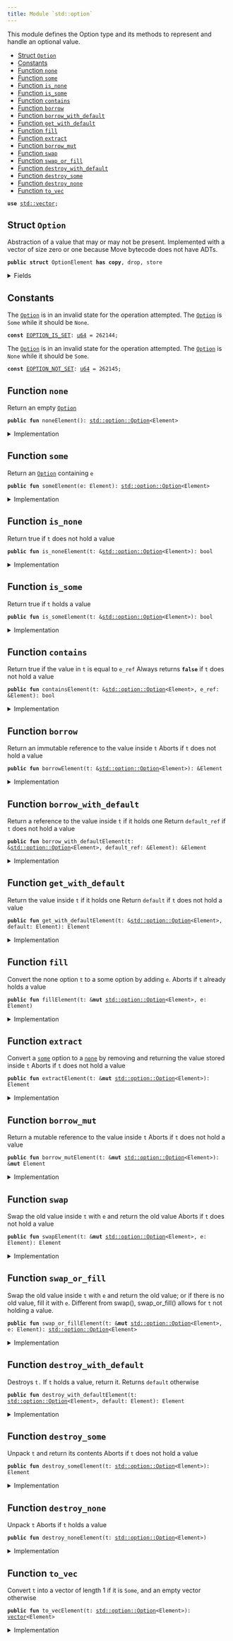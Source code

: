 ```yaml
---
title: Module `std::option`
---
```


This module defines the Option type and its methods to represent and handle an optional value.


-  [Struct `Option`](#std_option_Option)
-  [Constants](#@Constants_0)
-  [Function `none`](#std_option_none)
-  [Function `some`](#std_option_some)
-  [Function `is_none`](#std_option_is_none)
-  [Function `is_some`](#std_option_is_some)
-  [Function `contains`](#std_option_contains)
-  [Function `borrow`](#std_option_borrow)
-  [Function `borrow_with_default`](#std_option_borrow_with_default)
-  [Function `get_with_default`](#std_option_get_with_default)
-  [Function `fill`](#std_option_fill)
-  [Function `extract`](#std_option_extract)
-  [Function `borrow_mut`](#std_option_borrow_mut)
-  [Function `swap`](#std_option_swap)
-  [Function `swap_or_fill`](#std_option_swap_or_fill)
-  [Function `destroy_with_default`](#std_option_destroy_with_default)
-  [Function `destroy_some`](#std_option_destroy_some)
-  [Function `destroy_none`](#std_option_destroy_none)
-  [Function `to_vec`](#std_option_to_vec)


<pre><code><b>use</b> <a href="../std/vector.md#std_vector">std::vector</a>;
</code></pre>



<a name="std_option_Option"></a>

## Struct `Option`

Abstraction of a value that may or may not be present. Implemented with a vector of size
zero or one because Move bytecode does not have ADTs.


<pre><code><b>public</b> <b>struct</b> OptionElement <b>has</b> <b>copy</b>, drop, store
</code></pre>



<details>
<summary>Fields</summary>


<dl>
<dt>
<code>vec: <a href="../std/vector.md#std_vector">vector</a>&lt;Element&gt;</code>
</dt>
<dd>
</dd>
</dl>


</details>

<a name="@Constants_0"></a>

## Constants


<a name="std_option_EOPTION_IS_SET"></a>

The <code><a href="../std/option.md#std_option_Option">Option</a></code> is in an invalid state for the operation attempted.
The <code><a href="../std/option.md#std_option_Option">Option</a></code> is <code>Some</code> while it should be <code>None</code>.


<pre><code><b>const</b> <a href="../std/option.md#std_option_EOPTION_IS_SET">EOPTION_IS_SET</a>: <a href="../std/u64.md#std_u64">u64</a> = 262144;
</code></pre>



<a name="std_option_EOPTION_NOT_SET"></a>

The <code><a href="../std/option.md#std_option_Option">Option</a></code> is in an invalid state for the operation attempted.
The <code><a href="../std/option.md#std_option_Option">Option</a></code> is <code>None</code> while it should be <code>Some</code>.


<pre><code><b>const</b> <a href="../std/option.md#std_option_EOPTION_NOT_SET">EOPTION_NOT_SET</a>: <a href="../std/u64.md#std_u64">u64</a> = 262145;
</code></pre>



<a name="std_option_none"></a>

## Function `none`

Return an empty <code><a href="../std/option.md#std_option_Option">Option</a></code>


<pre><code><b>public</b> <b>fun</b> noneElement(): <a href="../std/option.md#std_option_Option">std::option::Option</a>&lt;Element&gt;
</code></pre>



<details>
<summary>Implementation</summary>


<pre><code><b>public</b> <b>fun</b> <a href="../std/option.md#std_option_none">none</a>&lt;Element&gt;(): <a href="../std/option.md#std_option_Option">Option</a>&lt;Element&gt; {
    <a href="../std/option.md#std_option_Option">Option</a> { vec: <a href="../std/vector.md#std_vector_empty">vector::empty</a>() }
}
</code></pre>



</details>

<a name="std_option_some"></a>

## Function `some`

Return an <code><a href="../std/option.md#std_option_Option">Option</a></code> containing <code>e</code>


<pre><code><b>public</b> <b>fun</b> someElement(e: Element): <a href="../std/option.md#std_option_Option">std::option::Option</a>&lt;Element&gt;
</code></pre>



<details>
<summary>Implementation</summary>


<pre><code><b>public</b> <b>fun</b> <a href="../std/option.md#std_option_some">some</a>&lt;Element&gt;(e: Element): <a href="../std/option.md#std_option_Option">Option</a>&lt;Element&gt; {
    <a href="../std/option.md#std_option_Option">Option</a> { vec: <a href="../std/vector.md#std_vector_singleton">vector::singleton</a>(e) }
}
</code></pre>



</details>

<a name="std_option_is_none"></a>

## Function `is_none`

Return true if <code>t</code> does not hold a value


<pre><code><b>public</b> <b>fun</b> is_noneElement(t: &<a href="../std/option.md#std_option_Option">std::option::Option</a>&lt;Element&gt;): bool
</code></pre>



<details>
<summary>Implementation</summary>


<pre><code><b>public</b> <b>fun</b> <a href="../std/option.md#std_option_is_none">is_none</a>&lt;Element&gt;(t: &<a href="../std/option.md#std_option_Option">Option</a>&lt;Element&gt;): bool {
    t.vec.is_empty()
}
</code></pre>



</details>

<a name="std_option_is_some"></a>

## Function `is_some`

Return true if <code>t</code> holds a value


<pre><code><b>public</b> <b>fun</b> is_someElement(t: &<a href="../std/option.md#std_option_Option">std::option::Option</a>&lt;Element&gt;): bool
</code></pre>



<details>
<summary>Implementation</summary>


<pre><code><b>public</b> <b>fun</b> <a href="../std/option.md#std_option_is_some">is_some</a>&lt;Element&gt;(t: &<a href="../std/option.md#std_option_Option">Option</a>&lt;Element&gt;): bool {
    !t.vec.is_empty()
}
</code></pre>



</details>

<a name="std_option_contains"></a>

## Function `contains`

Return true if the value in <code>t</code> is equal to <code>e_ref</code>
Always returns <code><b>false</b></code> if <code>t</code> does not hold a value


<pre><code><b>public</b> <b>fun</b> containsElement(t: &<a href="../std/option.md#std_option_Option">std::option::Option</a>&lt;Element&gt;, e_ref: &Element): bool
</code></pre>



<details>
<summary>Implementation</summary>


<pre><code><b>public</b> <b>fun</b> <a href="../std/option.md#std_option_contains">contains</a>&lt;Element&gt;(t: &<a href="../std/option.md#std_option_Option">Option</a>&lt;Element&gt;, e_ref: &Element): bool {
    t.vec.<a href="../std/option.md#std_option_contains">contains</a>(e_ref)
}
</code></pre>



</details>

<a name="std_option_borrow"></a>

## Function `borrow`

Return an immutable reference to the value inside <code>t</code>
Aborts if <code>t</code> does not hold a value


<pre><code><b>public</b> <b>fun</b> borrowElement(t: &<a href="../std/option.md#std_option_Option">std::option::Option</a>&lt;Element&gt;): &Element
</code></pre>



<details>
<summary>Implementation</summary>


<pre><code><b>public</b> <b>fun</b> <a href="../std/option.md#std_option_borrow">borrow</a>&lt;Element&gt;(t: &<a href="../std/option.md#std_option_Option">Option</a>&lt;Element&gt;): &Element {
    <b>assert</b>!(t.<a href="../std/option.md#std_option_is_some">is_some</a>(), <a href="../std/option.md#std_option_EOPTION_NOT_SET">EOPTION_NOT_SET</a>);
    &t.vec[0]
}
</code></pre>



</details>

<a name="std_option_borrow_with_default"></a>

## Function `borrow_with_default`

Return a reference to the value inside <code>t</code> if it holds one
Return <code>default_ref</code> if <code>t</code> does not hold a value


<pre><code><b>public</b> <b>fun</b> borrow_with_defaultElement(t: &<a href="../std/option.md#std_option_Option">std::option::Option</a>&lt;Element&gt;, default_ref: &Element): &Element
</code></pre>



<details>
<summary>Implementation</summary>


<pre><code><b>public</b> <b>fun</b> <a href="../std/option.md#std_option_borrow_with_default">borrow_with_default</a>&lt;Element&gt;(t: &<a href="../std/option.md#std_option_Option">Option</a>&lt;Element&gt;, default_ref: &Element): &Element {
    <b>let</b> vec_ref = &t.vec;
    <b>if</b> (vec_ref.is_empty()) default_ref
    <b>else</b> &vec_ref[0]
}
</code></pre>



</details>

<a name="std_option_get_with_default"></a>

## Function `get_with_default`

Return the value inside <code>t</code> if it holds one
Return <code>default</code> if <code>t</code> does not hold a value


<pre><code><b>public</b> <b>fun</b> get_with_defaultElement(t: &<a href="../std/option.md#std_option_Option">std::option::Option</a>&lt;Element&gt;, default: Element): Element
</code></pre>



<details>
<summary>Implementation</summary>


<pre><code><b>public</b> <b>fun</b> <a href="../std/option.md#std_option_get_with_default">get_with_default</a>&lt;Element: <b>copy</b> + drop&gt;(t: &<a href="../std/option.md#std_option_Option">Option</a>&lt;Element&gt;, default: Element): Element {
    <b>let</b> vec_ref = &t.vec;
    <b>if</b> (vec_ref.is_empty()) default
    <b>else</b> vec_ref[0]
}
</code></pre>



</details>

<a name="std_option_fill"></a>

## Function `fill`

Convert the none option <code>t</code> to a some option by adding <code>e</code>.
Aborts if <code>t</code> already holds a value


<pre><code><b>public</b> <b>fun</b> fillElement(t: &<b>mut</b> <a href="../std/option.md#std_option_Option">std::option::Option</a>&lt;Element&gt;, e: Element)
</code></pre>



<details>
<summary>Implementation</summary>


<pre><code><b>public</b> <b>fun</b> <a href="../std/option.md#std_option_fill">fill</a>&lt;Element&gt;(t: &<b>mut</b> <a href="../std/option.md#std_option_Option">Option</a>&lt;Element&gt;, e: Element) {
    <b>let</b> vec_ref = &<b>mut</b> t.vec;
    <b>if</b> (vec_ref.is_empty()) vec_ref.push_back(e)
    <b>else</b> <b>abort</b> <a href="../std/option.md#std_option_EOPTION_IS_SET">EOPTION_IS_SET</a>
}
</code></pre>



</details>

<a name="std_option_extract"></a>

## Function `extract`

Convert a <code><a href="../std/option.md#std_option_some">some</a></code> option to a <code><a href="../std/option.md#std_option_none">none</a></code> by removing and returning the value stored inside <code>t</code>
Aborts if <code>t</code> does not hold a value


<pre><code><b>public</b> <b>fun</b> extractElement(t: &<b>mut</b> <a href="../std/option.md#std_option_Option">std::option::Option</a>&lt;Element&gt;): Element
</code></pre>



<details>
<summary>Implementation</summary>


<pre><code><b>public</b> <b>fun</b> <a href="../std/option.md#std_option_extract">extract</a>&lt;Element&gt;(t: &<b>mut</b> <a href="../std/option.md#std_option_Option">Option</a>&lt;Element&gt;): Element {
    <b>assert</b>!(t.<a href="../std/option.md#std_option_is_some">is_some</a>(), <a href="../std/option.md#std_option_EOPTION_NOT_SET">EOPTION_NOT_SET</a>);
    t.vec.pop_back()
}
</code></pre>



</details>

<a name="std_option_borrow_mut"></a>

## Function `borrow_mut`

Return a mutable reference to the value inside <code>t</code>
Aborts if <code>t</code> does not hold a value


<pre><code><b>public</b> <b>fun</b> borrow_mutElement(t: &<b>mut</b> <a href="../std/option.md#std_option_Option">std::option::Option</a>&lt;Element&gt;): &<b>mut</b> Element
</code></pre>



<details>
<summary>Implementation</summary>


<pre><code><b>public</b> <b>fun</b> <a href="../std/option.md#std_option_borrow_mut">borrow_mut</a>&lt;Element&gt;(t: &<b>mut</b> <a href="../std/option.md#std_option_Option">Option</a>&lt;Element&gt;): &<b>mut</b> Element {
    <b>assert</b>!(t.<a href="../std/option.md#std_option_is_some">is_some</a>(), <a href="../std/option.md#std_option_EOPTION_NOT_SET">EOPTION_NOT_SET</a>);
    &<b>mut</b> t.vec[0]
}
</code></pre>



</details>

<a name="std_option_swap"></a>

## Function `swap`

Swap the old value inside <code>t</code> with <code>e</code> and return the old value
Aborts if <code>t</code> does not hold a value


<pre><code><b>public</b> <b>fun</b> swapElement(t: &<b>mut</b> <a href="../std/option.md#std_option_Option">std::option::Option</a>&lt;Element&gt;, e: Element): Element
</code></pre>



<details>
<summary>Implementation</summary>


<pre><code><b>public</b> <b>fun</b> <a href="../std/option.md#std_option_swap">swap</a>&lt;Element&gt;(t: &<b>mut</b> <a href="../std/option.md#std_option_Option">Option</a>&lt;Element&gt;, e: Element): Element {
    <b>assert</b>!(t.<a href="../std/option.md#std_option_is_some">is_some</a>(), <a href="../std/option.md#std_option_EOPTION_NOT_SET">EOPTION_NOT_SET</a>);
    <b>let</b> vec_ref = &<b>mut</b> t.vec;
    <b>let</b> old_value = vec_ref.pop_back();
    vec_ref.push_back(e);
    old_value
}
</code></pre>



</details>

<a name="std_option_swap_or_fill"></a>

## Function `swap_or_fill`

Swap the old value inside <code>t</code> with <code>e</code> and return the old value;
or if there is no old value, fill it with <code>e</code>.
Different from swap(), swap_or_fill() allows for <code>t</code> not holding a value.


<pre><code><b>public</b> <b>fun</b> swap_or_fillElement(t: &<b>mut</b> <a href="../std/option.md#std_option_Option">std::option::Option</a>&lt;Element&gt;, e: Element): <a href="../std/option.md#std_option_Option">std::option::Option</a>&lt;Element&gt;
</code></pre>



<details>
<summary>Implementation</summary>


<pre><code><b>public</b> <b>fun</b> <a href="../std/option.md#std_option_swap_or_fill">swap_or_fill</a>&lt;Element&gt;(t: &<b>mut</b> <a href="../std/option.md#std_option_Option">Option</a>&lt;Element&gt;, e: Element): <a href="../std/option.md#std_option_Option">Option</a>&lt;Element&gt; {
    <b>let</b> vec_ref = &<b>mut</b> t.vec;
    <b>let</b> old_value = <b>if</b> (vec_ref.is_empty()) <a href="../std/option.md#std_option_none">none</a>()
    <b>else</b> <a href="../std/option.md#std_option_some">some</a>(vec_ref.pop_back());
    vec_ref.push_back(e);
    old_value
}
</code></pre>



</details>

<a name="std_option_destroy_with_default"></a>

## Function `destroy_with_default`

Destroys <code>t.</code> If <code>t</code> holds a value, return it. Returns <code>default</code> otherwise


<pre><code><b>public</b> <b>fun</b> destroy_with_defaultElement(t: <a href="../std/option.md#std_option_Option">std::option::Option</a>&lt;Element&gt;, default: Element): Element
</code></pre>



<details>
<summary>Implementation</summary>


<pre><code><b>public</b> <b>fun</b> <a href="../std/option.md#std_option_destroy_with_default">destroy_with_default</a>&lt;Element: drop&gt;(t: <a href="../std/option.md#std_option_Option">Option</a>&lt;Element&gt;, default: Element): Element {
    <b>let</b> <a href="../std/option.md#std_option_Option">Option</a> { <b>mut</b> vec } = t;
    <b>if</b> (vec.is_empty()) default
    <b>else</b> vec.pop_back()
}
</code></pre>



</details>

<a name="std_option_destroy_some"></a>

## Function `destroy_some`

Unpack <code>t</code> and return its contents
Aborts if <code>t</code> does not hold a value


<pre><code><b>public</b> <b>fun</b> destroy_someElement(t: <a href="../std/option.md#std_option_Option">std::option::Option</a>&lt;Element&gt;): Element
</code></pre>



<details>
<summary>Implementation</summary>


<pre><code><b>public</b> <b>fun</b> <a href="../std/option.md#std_option_destroy_some">destroy_some</a>&lt;Element&gt;(t: <a href="../std/option.md#std_option_Option">Option</a>&lt;Element&gt;): Element {
    <b>assert</b>!(t.<a href="../std/option.md#std_option_is_some">is_some</a>(), <a href="../std/option.md#std_option_EOPTION_NOT_SET">EOPTION_NOT_SET</a>);
    <b>let</b> <a href="../std/option.md#std_option_Option">Option</a> { <b>mut</b> vec } = t;
    <b>let</b> elem = vec.pop_back();
    vec.destroy_empty();
    elem
}
</code></pre>



</details>

<a name="std_option_destroy_none"></a>

## Function `destroy_none`

Unpack <code>t</code>
Aborts if <code>t</code> holds a value


<pre><code><b>public</b> <b>fun</b> destroy_noneElement(t: <a href="../std/option.md#std_option_Option">std::option::Option</a>&lt;Element&gt;)
</code></pre>



<details>
<summary>Implementation</summary>


<pre><code><b>public</b> <b>fun</b> <a href="../std/option.md#std_option_destroy_none">destroy_none</a>&lt;Element&gt;(t: <a href="../std/option.md#std_option_Option">Option</a>&lt;Element&gt;) {
    <b>assert</b>!(t.<a href="../std/option.md#std_option_is_none">is_none</a>(), <a href="../std/option.md#std_option_EOPTION_IS_SET">EOPTION_IS_SET</a>);
    <b>let</b> <a href="../std/option.md#std_option_Option">Option</a> { vec } = t;
    vec.destroy_empty()
}
</code></pre>



</details>

<a name="std_option_to_vec"></a>

## Function `to_vec`

Convert <code>t</code> into a vector of length 1 if it is <code>Some</code>,
and an empty vector otherwise


<pre><code><b>public</b> <b>fun</b> to_vecElement(t: <a href="../std/option.md#std_option_Option">std::option::Option</a>&lt;Element&gt;): <a href="../std/vector.md#std_vector">vector</a>&lt;Element&gt;
</code></pre>



<details>
<summary>Implementation</summary>


<pre><code><b>public</b> <b>fun</b> <a href="../std/option.md#std_option_to_vec">to_vec</a>&lt;Element&gt;(t: <a href="../std/option.md#std_option_Option">Option</a>&lt;Element&gt;): <a href="../std/vector.md#std_vector">vector</a>&lt;Element&gt; {
    <b>let</b> <a href="../std/option.md#std_option_Option">Option</a> { vec } = t;
    vec
}
</code></pre>



</details>
